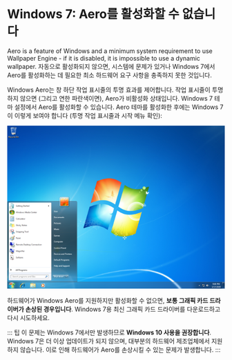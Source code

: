 # Windows 7: Aero를 활성화할 수 없습니다

Aero is a feature of Windows and a minimum system requirement to use Wallpaper Engine - if it is disabled, it is impossible to use a dynamic wallpaper. 자동으로 활성화되지 않으면, 시스템에 문제가 있거나 Windows 7에서 Aero를 활성화하는 데 필요한 최소 하드웨어 요구 사항을 충족하지 못한 것입니다.

Windows Aero는 창 하단 작업 표시줄의 투명 효과를 제어합니다. 작업 표시줄이 투명하지 않으면 (그리고 연한 파란색이면), Aero가 비활성화 상태입니다. Windows 7 테마 설정에서 Aero를 활성화할 수 있습니다. Aero 테마를 활성화한 후에는 Windows 7이 이렇게 보여야 합니다 (투명 작업 표시줄과 시작 메뉴 확인):

![Windows 7 Aero](./w7.png)

하드웨어가 Windows Aero를 지원하지만 활성화할 수 없으면, **보통 그래픽 카드 드라이버가 손상된 경우입니다**. Windows 7용 최신 그래픽 카드 드라이버를 다운로드하고 다시 시도하세요.

::: 팁 이 문제는 Windows 7에서만 발생하므로 **Windows 10 사용을 권장합니다**. Windows 7은 더 이상 업데이트가 되지 않으며, 대부분의 하드웨어 제조업체에서 지원하지 않습니다. 이로 인해 하드웨어가 Aero를 손상시킬 수 있는 문제가 발생합니다. :::
